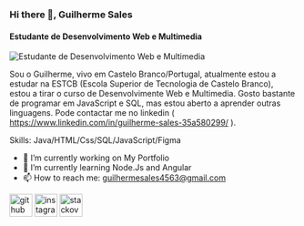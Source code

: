 ### Hi there 👋, Guilherme Sales 
#### Estudante de Desenvolvimento Web e Multimedia
![Estudante de Desenvolvimento Web e Multimedia](https://i.pinimg.com/originals/ed/a5/73/eda5739966cb33768d8ad0d77d7307ce.gif)

Sou o Guilherme, vivo em Castelo Branco/Portugal, atualmente estou a estudar na ESTCB (Escola Superior de Tecnologia de Castelo Branco), estou a tirar o curso de Desenvolvimente Web e Multimedia. Gosto bastante de programar em JavaScript e SQL, mas estou aberto a aprender outras linguagens. Pode contactar me no linkedin ( https://www.linkedin.com/in/guilherme-sales-35a580299/ ).

Skills: Java/HTML/Css/SQL/JavaScript/Figma

- 🔭 I’m currently working on My Portfolio 
- 🌱 I’m currently learning Node.Js and Angular  
- 📫 How to reach me: guilhermesales4563@gmail.com 


[<img src='https://cdn.jsdelivr.net/npm/simple-icons@3.0.1/icons/github.svg' alt='github' height='40'>](https://github.com/kill74)  [<img src='https://cdn.jsdelivr.net/npm/simple-icons@3.0.1/icons/instagram.svg' alt='instagram' height='40'>](https://www.instagram.com/guuiiiw/)  [<img src='https://cdn.jsdelivr.net/npm/simple-icons@3.0.1/icons/stackoverflow.svg' alt='stackoverflow' height='40'>](https://stackoverflow.com/users/Gui5432)  

